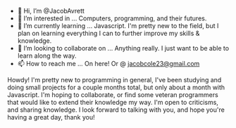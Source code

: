 - 👋 Hi, I’m @JacobAvrett
- 👀 I’m interested in ... Computers, programming, and their futures.
- 🌱 I’m currently learning ... Javascript. I'm pretty new to the field, but I plan on learning everything I can to further improve my skills & knowledge.
- 💞️ I’m looking to collaborate on ... Anything really. I just want to be able to learn along the way. 
- 📫 How to reach me ... On here! Or @ jacobcole23@gmail.com

<!---
JacobAvrett/JacobAvrett is a ✨ special ✨ repository because its `README.md` (this file) appears on your GitHub profile.
You can click the Preview link to take a look at your changes.
--->
Howdy! I'm pretty new to programming in general, I've been studying and doing small projects for a couple months total, but only about a month 
with Javascript. I'm hoping to collaborate, or find some veteran programmers that would like to extend their knowledge my way. I'm open to 
criticisms, and sharing knowledge. I look forward to talking with you, and hope you're having a great day, thank you!
